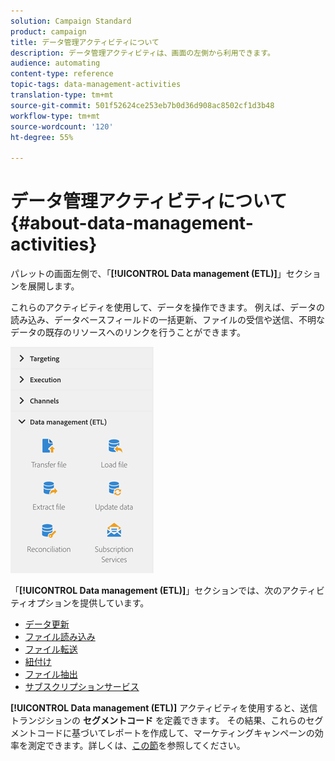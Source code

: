 ```yaml
---
solution: Campaign Standard
product: campaign
title: データ管理アクティビティについて
description: データ管理アクティビティは、画面の左側から利用できます。
audience: automating
content-type: reference
topic-tags: data-management-activities
translation-type: tm+mt
source-git-commit: 501f52624ce253eb7b0d36d908ac8502cf1d3b48
workflow-type: tm+mt
source-wordcount: '120'
ht-degree: 55%

---
```



# データ管理アクティビティについて{#about-data-management-activities}

パレットの画面左側で、「**[!UICONTROL Data management (ETL)]**」セクションを展開します。

これらのアクティビティを使用して、データを操作できます。 例えば、データの読み込み、データベースフィールドの一括更新、ファイルの受信や送信、不明なデータの既存のリソースへのリンクを行うことができます。

![](assets/wkf_etl_activities.png)

「**[!UICONTROL Data management (ETL)]**」セクションでは、次のアクティビティオプションを提供しています。

* [データ更新](../../automating/using/update-data.md)
* [ファイル読み込み](../../automating/using/load-file.md)
* [ファイル転送](../../automating/using/transfer-file.md)
* [紐付け](../../automating/using/reconciliation.md)
* [ファイル抽出](../../automating/using/extract-file.md)
* [サブスクリプションサービス](../../automating/using/subscription-services.md)

**[!UICONTROL Data management (ETL)]** アクティビティを使用すると、送信トランジションの **セグメントコード** を定義できます。 その結果、これらのセグメントコードに基づいてレポートを作成して、マーケティングキャンペーンの効率を測定できます。詳しくは、[この節](../../reporting/using/creating-a-report-workflow-segment.md)を参照してください。
